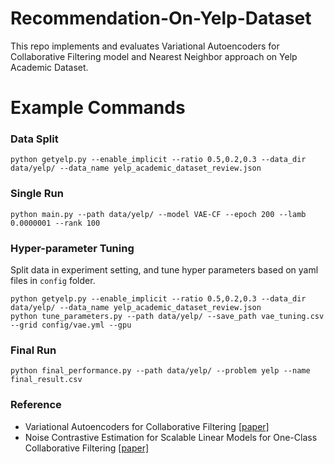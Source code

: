 # Recommendation-On-Yelp-Dataset
This repo implements and evaluates Variational Autoencoders for Collaborative Filtering model and Nearest Neighbor approach on Yelp Academic Dataset. 

# Example Commands

### Data Split
```
python getyelp.py --enable_implicit --ratio 0.5,0.2,0.3 --data_dir data/yelp/ --data_name yelp_academic_dataset_review.json
```

### Single Run
```
python main.py --path data/yelp/ --model VAE-CF --epoch 200 --lamb 0.0000001 --rank 100
```

### Hyper-parameter Tuning

Split data in experiment setting, and tune hyper parameters based on yaml files in `config` folder. 

```
python getyelp.py --enable_implicit --ratio 0.5,0.2,0.3 --data_dir data/yelp/ --data_name yelp_academic_dataset_review.json
python tune_parameters.py --path data/yelp/ --save_path vae_tuning.csv --grid config/vae.yml --gpu
```

### Final Run
```
python final_performance.py --path data/yelp/ --problem yelp --name final_result.csv
```

### Reference
* Variational Autoencoders for Collaborative Filtering [[paper]](https://arxiv.org/pdf/1802.05814.pdf)
* Noise Contrastive Estimation for Scalable Linear Models for One-Class Collaborative Filtering [[paper]](https://arxiv.org/pdf/1811.00697.pdf)
